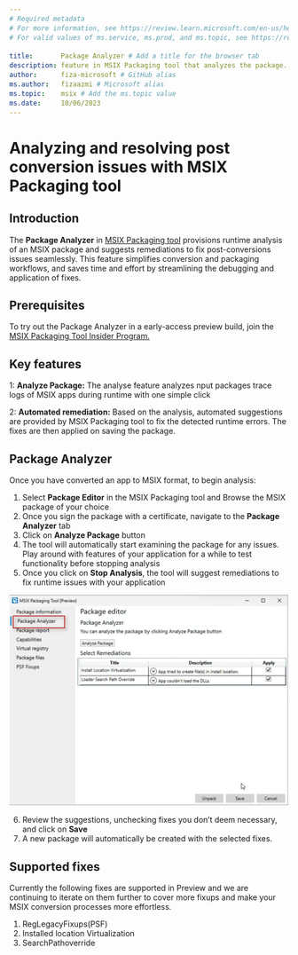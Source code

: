 ```yaml
---
# Required metadata
# For more information, see https://review.learn.microsoft.com/en-us/help/platform/learn-editor-add-metadata?branch=main
# For valid values of ms.service, ms.prod, and ms.topic, see https://review.learn.microsoft.com/en-us/help/platform/metadata-taxonomies?branch=main

title:       Package Analyzer # Add a title for the browser tab
description: feature in MSIX Packaging tool that analyzes the package. It then detects errors and suggests fixes # Add a meaningful description for search results
author:      fiza-microsoft # GitHub alias
ms.author:   fizaazmi # Microsoft alias
ms.topic:    msix # Add the ms.topic value
ms.date:     10/06/2023
---
```


# Analyzing and resolving post conversion issues with MSIX Packaging tool


## Introduction
The **Package Analyzer** in [MSIX Packaging tool](/windows/msix/overview) provisions runtime analysis of an MSIX package and suggests remediations to fix post-conversions issues seamlessly. This feature simplifies conversion and packaging workflows, and saves time and effort by streamlining the debugging and application of fixes.

## Prerequisites
To try out the Package Analyzer in a early-access preview build, join the [MSIX Packaging Tool Insider Program.](/windows/msix/packaging-tool/insider-program)

## Key features 

1: **Analyze Package:**
The analyse feature analyzes nput packages trace logs of MSIX apps during runtime with one simple click

2: **Automated remediation:**
Based on the analysis, automated suggestions are provided by MSIX Packaging tool to fix the detected runtime errors. The fixes are then applied on saving the package.

## Package Analyzer

Once you have converted an app to MSIX format, to begin analysis:

1. Select **Package Editor** in the MSIX Packaging tool and Browse the MSIX package of your choice
2. Once you sign the package with a certificate, navigate to the **Package Analyzer** tab 
3. Click on **Analyze Package** button
4. The tool will automatically start examining the package for any issues. Play around with features of your application for a while to test functionality before stopping analysis
5. Once you click on **Stop Analysis**, the tool will suggest remediations to fix runtime issues with your application

![Package-Analyzer](media/package-analyzer/screenshot-2023-10-06-014557.jpg)


6. Review the suggestions, unchecking fixes you don’t deem necessary, and click on **Save**
7. A new package will automatically be created with the selected fixes.


## Supported fixes

Currently the following fixes are supported in Preview and we are continuing to iterate on them further to cover more fixups and make your MSIX conversion processes more effortless.

1. RegLegacyFixups(PSF)
2. Installed location Virtualization
3. SearchPathoverride


